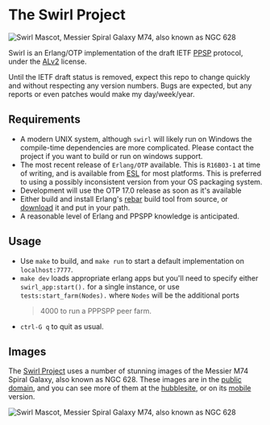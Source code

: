 # The Swirl Project

![Swirl Mascot, Messier Spiral Galaxy M74, also known as NGC 628][swirl_m74_small]

Swirl is an Erlang/OTP implementation of the draft IETF [PPSP] protocol,
under the [ALv2] license.

Until the IETF draft status is removed, expect this repo to change quickly
and without respecting any version numbers. Bugs are expected, but any reports
or even patches would make my day/week/year.

## Requirements

- A modern UNIX system, although `swirl` will likely run on Windows the
    compile-time dependencies are more complicated. Please contact the
    project if you want to build or run on windows support.
- The most recent release of `Erlang/OTP` available. This is `R16B03-1` at
    time of writing, and is available from [ESL] for most platforms. This
    is preferred to using a possibly inconsistent version from your OS
    packaging system.
- Development will use the OTP 17.0 release as soon as it's available
- Either build and install Erlang's [rebar] build tool from source, or
    [download] it and put in your path.
- A reasonable level of Erlang and PPSPP knowledge is anticipated.

## Usage

- Use `make` to build, and `make run` to start a default implementation
    on `localhost:7777`.
- `make dev` loads appropriate erlang apps but you'll need to specify
    either `swirl_app:start().` for a single instance, or use
    `tests:start_farm(Nodes).` where `Nodes` will be the additional ports
    > 4000 to run a PPPSPP peer farm.
- `ctrl-G q` to quit as usual.

## Images

The [Swirl Project] uses a number of stunning images of the Messier M74
Spiral Galaxy, also known as NGC 628. These images are in the [public domain],
and you can see more of them at the [hubblesite], or on its [mobile] version.

![Swirl Mascot, Messier Spiral Galaxy M74, also known as NGC 628][swirl_m74_large]

[ALv2]: http://www.apache.org/licenses/LICENSE-2.0.html
[PPSP]: http://datatracker.ietf.org/doc/draft-ietf-ppsp-peer-protocol/
[rebar]: https://github.com/rebar/rebar
[ESL]: https://www.erlang-solutions.com/downloads/download-erlang-otp
[Swirl Project]: http://swirl-project.org/
[public domain]: http://hubblesite.org/about_us/copyright.php
[hubblesite]: http://hubblesite.org/gallery/wallpaper/pr2007041a/
[mobile]: http://m.hubblesite.org/vote/pr2007041a
[swirl_m74_small]: https://raw.github.com/wiki/skunkwerks/swirl/logo/hs-2007-41-a-thumb.jpg
[swirl_m74_large]: https://raw.github.com/wiki/skunkwerks/swirl/logo/hs-2007-41-a-web.jpg
[download]: https://raw.github.com/wiki/skunkwerks/swirl/tools/rebar
